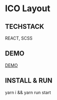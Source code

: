 # ICO Layout
## TECHSTACK
REACT, SCSS
## DEMO
[DEMO](https://tyooma.github.io/ico-layout/)
## INSTALL & RUN
yarn i && yarn run start

